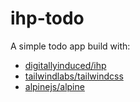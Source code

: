 # ihp-todo

A simple todo app build with:

- [digitallyinduced/ihp](https://github.com/digitallyinduced/ihp)
- [tailwindlabs/tailwindcss](https://github.com/tailwindlabs/tailwindcss)
- [alpinejs/alpine](https://github.com/alpinejs/alpine)
